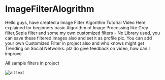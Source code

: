 # ImageFilterAlogrithm

Hello guys,
have created a 
Image Filter Algorithm Tutorial Video
Here explained for beginners basic Algorithm of Image Processing like Grey filter,Sepia filter 
and some my own customized filters - No Library used, you can save these filtered images also and set it as profile pic.
You can add your own Customized Filter in project also and who knows might get Trending on Social Networks.
plz do give feedback on video, how can I improve

All sample filters in project

![alt text](https://github.com/theshivamlko/ImageFilterAlogrithm/blob/master/sample.png)

